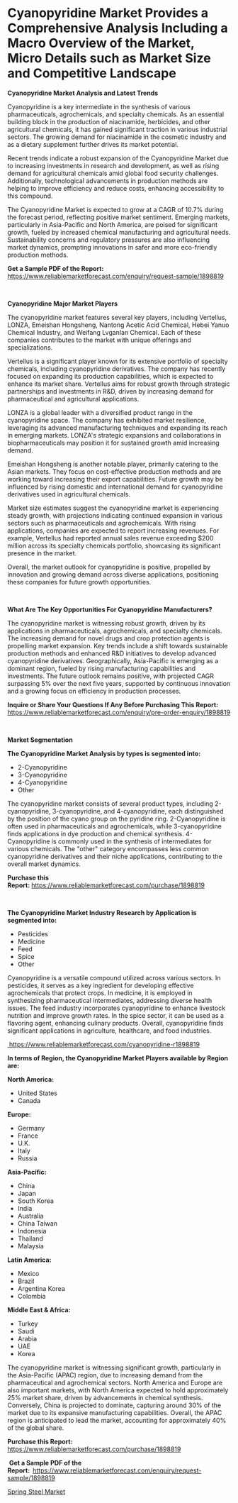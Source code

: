<p><h1>Cyanopyridine Market Provides a Comprehensive Analysis Including a Macro Overview of the Market, Micro Details such as Market Size and Competitive Landscape</h1></p><p><strong>Cyanopyridine Market Analysis and Latest Trends</strong></p>
<p><p>Cyanopyridine is a key intermediate in the synthesis of various pharmaceuticals, agrochemicals, and specialty chemicals. As an essential building block in the production of niacinamide, herbicides, and other agricultural chemicals, it has gained significant traction in various industrial sectors. The growing demand for niacinamide in the cosmetic industry and as a dietary supplement further drives its market potential. </p><p>Recent trends indicate a robust expansion of the Cyanopyridine Market due to increasing investments in research and development, as well as rising demand for agricultural chemicals amid global food security challenges. Additionally, technological advancements in production methods are helping to improve efficiency and reduce costs, enhancing accessibility to this compound. </p><p>The Cyanopyridine Market is expected to grow at a CAGR of 10.7% during the forecast period, reflecting positive market sentiment. Emerging markets, particularly in Asia-Pacific and North America, are poised for significant growth, fueled by increased chemical manufacturing and agricultural needs. Sustainability concerns and regulatory pressures are also influencing market dynamics, prompting innovations in safer and more eco-friendly production methods.</p></p>
<p><strong>Get a Sample PDF of the Report:&nbsp;</strong> <a href="https://www.reliablemarketforecast.com/enquiry/request-sample/1898819?utm_campaign=2721&utm_medium=2&utm_source=Github&utm_content=ia&utm_term=31032025&utm_id=cyanopyridine">https://www.reliablemarketforecast.com/enquiry/request-sample/1898819</a></p>
<p>&nbsp;</p>
<p><strong>Cyanopyridine Major Market Players</strong></p>
<p><p>The cyanopyridine market features several key players, including Vertellus, LONZA, Emeishan Hongsheng, Nantong Acetic Acid Chemical, Hebei Yanuo Chemical Industry, and Weifang Lvganlan Chemical. Each of these companies contributes to the market with unique offerings and specializations.</p><p>Vertellus is a significant player known for its extensive portfolio of specialty chemicals, including cyanopyridine derivatives. The company has recently focused on expanding its production capabilities, which is expected to enhance its market share. Vertellus aims for robust growth through strategic partnerships and investments in R&D, driven by increasing demand for pharmaceutical and agricultural applications.</p><p>LONZA is a global leader with a diversified product range in the cyanopyridine space. The company has exhibited market resilience, leveraging its advanced manufacturing techniques and expanding its reach in emerging markets. LONZA's strategic expansions and collaborations in biopharmaceuticals may position it for sustained growth amid increasing demand.</p><p>Emeishan Hongsheng is another notable player, primarily catering to the Asian markets. They focus on cost-effective production methods and are working toward increasing their export capabilities. Future growth may be influenced by rising domestic and international demand for cyanopyridine derivatives used in agricultural chemicals.</p><p>Market size estimates suggest the cyanopyridine market is experiencing steady growth, with projections indicating continued expansion in various sectors such as pharmaceuticals and agrochemicals. With rising applications, companies are expected to report increasing revenues. For example, Vertellus had reported annual sales revenue exceeding $200 million across its specialty chemicals portfolio, showcasing its significant presence in the market.</p><p>Overall, the market outlook for cyanopyridine is positive, propelled by innovation and growing demand across diverse applications, positioning these companies for future growth opportunities.</p></p>
<p>&nbsp;</p>
<p><strong>What Are The Key Opportunities For Cyanopyridine Manufacturers?</strong></p>
<p><p>The cyanopyridine market is witnessing robust growth, driven by its applications in pharmaceuticals, agrochemicals, and specialty chemicals. The increasing demand for novel drugs and crop protection agents is propelling market expansion. Key trends include a shift towards sustainable production methods and enhanced R&D initiatives to develop advanced cyanopyridine derivatives. Geographically, Asia-Pacific is emerging as a dominant region, fueled by rising manufacturing capabilities and investments. The future outlook remains positive, with projected CAGR surpassing 5% over the next five years, supported by continuous innovation and a growing focus on efficiency in production processes.</p></p>
<p><strong>Inquire or Share Your Questions If Any Before Purchasing This Report:</strong> <a href="https://www.reliablemarketforecast.com/enquiry/pre-order-enquiry/1898819?utm_campaign=2721&utm_medium=2&utm_source=Github&utm_content=ia&utm_term=31032025&utm_id=cyanopyridine">https://www.reliablemarketforecast.com/enquiry/pre-order-enquiry/1898819</a></p>
<p>&nbsp;</p>
<p><strong>Market Segmentation</strong></p>
<p><strong>The Cyanopyridine Market Analysis by types is segmented into:</strong></p>
<p><ul><li>2-Cyanopyridine</li><li>3-Cyanopyridine</li><li>4-Cyanopyridine</li><li>Other</li></ul></p>
<p><p>The cyanopyridine market consists of several product types, including 2-cyanopyridine, 3-cyanopyridine, and 4-cyanopyridine, each distinguished by the position of the cyano group on the pyridine ring. 2-Cyanopyridine is often used in pharmaceuticals and agrochemicals, while 3-cyanopyridine finds applications in dye production and chemical synthesis. 4-Cyanopyridine is commonly used in the synthesis of intermediates for various chemicals. The "other" category encompasses less common cyanopyridine derivatives and their niche applications, contributing to the overall market dynamics.</p></p>
<p><strong>Purchase this Report:&nbsp;</strong><a href="https://www.reliablemarketforecast.com/purchase/1898819?utm_campaign=2721&utm_medium=2&utm_source=Github&utm_content=ia&utm_term=31032025&utm_id=cyanopyridine">https://www.reliablemarketforecast.com/purchase/1898819</a></p>
<p>&nbsp;</p>
<p><strong>The Cyanopyridine Market Industry Research by Application is segmented into:</strong></p>
<p><ul><li>Pesticides</li><li>Medicine</li><li>Feed</li><li>Spice</li><li>Other</li></ul></p>
<p><p>Cyanopyridine is a versatile compound utilized across various sectors. In pesticides, it serves as a key ingredient for developing effective agrochemicals that protect crops. In medicine, it is employed in synthesizing pharmaceutical intermediates, addressing diverse health issues. The feed industry incorporates cyanopyridine to enhance livestock nutrition and improve growth rates. In the spice sector, it can be used as a flavoring agent, enhancing culinary products. Overall, cyanopyridine finds significant applications in agriculture, healthcare, and food industries.</p></p>
<p><a href="https://www.reliablemarketforecast.com/cyanopyridine-r1898819?utm_campaign=2721&utm_medium=2&utm_source=Github&utm_content=ia&utm_term=31032025&utm_id=cyanopyridine">&nbsp;https://www.reliablemarketforecast.com/cyanopyridine-r1898819</a></p>
<p><strong>In terms of Region, the Cyanopyridine Market Players available by Region are:</strong></p>
<p>
    <p> <strong> North America: </strong>
        <ul>
            <li>United States</li>
            <li>Canada</li>
        </ul>
        </p> 
    <p> <strong> Europe: </strong>
        <ul>
            <li>Germany</li>
            <li>France</li>
            <li>U.K.</li>
            <li>Italy</li>
            <li>Russia</li>
        </ul>
        </p> 
    <p> <strong> Asia-Pacific: </strong>
        <ul>
            <li>China</li>
            <li>Japan</li>
            <li>South Korea</li>
            <li>India</li>
            <li>Australia</li>
            <li>China Taiwan</li>
            <li>Indonesia</li>
            <li>Thailand</li>
            <li>Malaysia</li>
        </ul>
        </p> 
    <p> <strong> Latin America: </strong>
        <ul>
            <li>Mexico</li>
            <li>Brazil</li>
            <li>Argentina Korea</li>
            <li>Colombia</li>
        </ul>
        </p> 
    <p> <strong> Middle East & Africa: </strong>
        <ul>
            <li>Turkey</li>
            <li>Saudi</li>
            <li>Arabia</li>
            <li>UAE</li>
            <li>Korea</li>
        </ul>
    </p>
    </p>
<p><p>The cyanopyridine market is witnessing significant growth, particularly in the Asia-Pacific (APAC) region, due to increasing demand from the pharmaceutical and agrochemical sectors. North America and Europe are also important markets, with North America expected to hold approximately 25% market share, driven by advancements in chemical synthesis. Conversely, China is projected to dominate, capturing around 30% of the market due to its expansive manufacturing capabilities. Overall, the APAC region is anticipated to lead the market, accounting for approximately 40% of the global share.</p></p>
<p><strong>Purchase this Report: </strong><a href="https://www.reliablemarketforecast.com/purchase/1898819?utm_campaign=2721&utm_medium=2&utm_source=Github&utm_content=ia&utm_term=31032025&utm_id=cyanopyridine">https://www.reliablemarketforecast.com/purchase/1898819</a></p>
<p>&nbsp;<strong>Get a Sample PDF of the Report:&nbsp;&nbsp;</strong><a href="https://www.reliablemarketforecast.com/enquiry/request-sample/1898819?utm_campaign=2721&utm_medium=2&utm_source=Github&utm_content=ia&utm_term=31032025&utm_id=cyanopyridine">https://www.reliablemarketforecast.com/enquiry/request-sample/1898819</a></p>
<p><strong></strong></p>
<p><p><a href="https://github.com/chaturberville8181/Market-Research-Report-List-1/blob/main/spring-steel-market.md?utm_campaign=2721&utm_medium=2&utm_source=Github&utm_content=ia&utm_term=31032025&utm_id=cyanopyridine">Spring Steel Market</a></p></p>